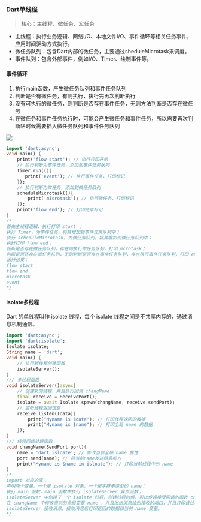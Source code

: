 ### Dart单线程

>  核心：主线程、微任务、宏任务

- 主线程：执行业务逻辑、网络I/O、本地文件I/O、事件循环等相关任务事件，应用时间驱动方式执行。
- 微任务队列：包含Dart内部的微任务，主要通过sheduleMicrotask来调度。
- 事件队列：包含外部事件，例如I/O、Timer、绘制事件等。



#### 事件循环

1. 执行main函数，产生微任务队列和事件任务队列
2. 判断是否有微任务，有则执行，执行完再次判断执行
3. 没有可执行的微任务，则判断是否存在事件任务，无则方法判断是否存在微任务
4. 在微任务和事件任务执行时，可能会产生微任务和事件任务，所以需要再次判断啥时候需要插入微任务队列和事件任务队列



![](http://qeafqm9zu.bkt.clouddn.com/imgs/%E4%BA%8B%E4%BB%B6%E5%BE%AA%E7%8E%AF.png)

```dart
import 'dart:async';
void main() {
	print('flow start'); // 执行打印开始 
	// 执行判断为事件任务，添加到事件任务队列
	Timer.run((){ 
       print('event'); // 执行事件任务，打印标记
   	});
   	// 执行判断为微任务，添加到微任务队列 
	scheduleMicrotask((){ 
        print('microtask'); // 执行微任务，打印标记
    });
	print('flow end'); // 打印结束标记
}
/*
首先主线程逻辑，执行打印 start ；
执行 Timer，为事件任务，将其增加到事件任务队列中；
执行 scheduleMicrotask，为微任务队列，将其增加到微任务队列中；
执行打印 flow end；
判断是否存在微任务队列，存在则执行微任务队列，打印 mcrotask；
判断是否还存在微任务队列，无则判断是否存在事件任务队列，存在执行事件任务队列，打印 event。
运行结果：
flow start
flow end
microtask
event
*/
```

#### lsolate多线程

 Dart 的单线程叫作 isolate 线程，每个 isolate 线程之间是不共享内存的，通过消息机制通信。

```dart
import 'dart:async';
import 'dart:isolate';
Isolate isolate;
String name = 'dart';
void main() {
	// 执行新线程创建函数
 	isolateServer();
}
/// 多线程函数
void isolateServer()async{
	// 创建新的线程，并且执行回调 changName 
	final receive = ReceivePort();
	isolate = await Isolate.spawn(changName, receive.sendPort);
	// 监听线程返回信息 
	receive.listen((data){
		print("Myname is $data"); // 打印线程返回的数据
		print("Myname is $name"); // 打印全局 name 的数据
	});
}
/// 线程回调处理函数
void changName(SendPort port){
	name = 'dart isloate'; // 修改当前全局 name 属性
	port.send(name); // 将当前name发送给监听方
	print("Myname is $name in isloate"); // 打印当前线程中的 name
}
/*
import 对应的库；
声明两个变量，一个是 isolate 对象，一个是字符串类型的 name；
执行 main 函数，main 函数中执行 isolateServer 异步函数；
isolateServer 中创建了一个 isolate 线程，创建线程时候，可以传递接受回调的函数 changName；
在 changName 中修改当前的全局变量 name ，并且发送消息给到接收的端口，并且打印该线程中的 name 属性；
isolateServer 接收消息，接收消息后打印返回的数据和当前 name 变量。
*/
```

